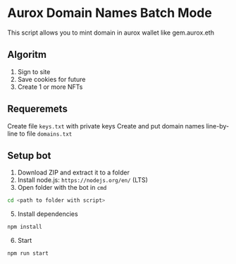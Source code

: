 # Aurox Domain Names Batch Mode

This script allows you to mint domain in aurox wallet like gem.aurox.eth

## Algoritm
1) Sign to site
2) Save cookies for future
3) Create 1 or more NFTs

## Requeremets

Create file  `keys.txt` with private keys
Create and put domain names line-by-line to file `domains.txt`

## Setup bot
1) Download ZIP and extract it to a folder
2) Install node.js: `https://nodejs.org/en/` (LTS)
4) Open folder with the bot in `cmd`
```bash
cd <path to folder with script>
```
5) Install dependencies
```bash
npm install
```
6) Start
```bash
npm run start
```
